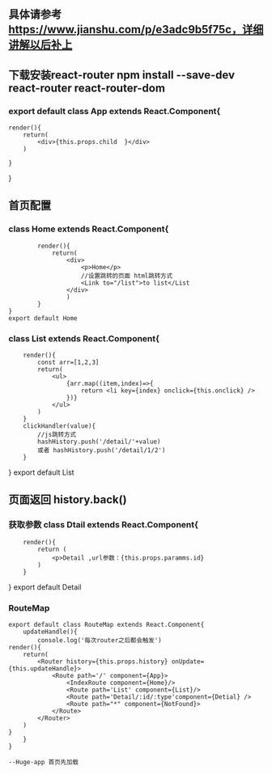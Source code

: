 ## 具体请参考 https://www.jianshu.com/p/e3adc9b5f75c，详细讲解以后补上 
## 下载安装react-router  npm install --save-dev react-router react-router-dom

### export default class App extends React.Component{
    render(){
        return(
            <div>{this.props.child  }</div>
        )
    
    }
}

## 首页配置
###  class Home extends React.Component{
            render(){
                return(
                    <div>
                        <p>Home</p>
                        //设置跳转的页面 html跳转方式
                        <Link to="/list">to list</List
                    </div>
                    )
            }
    }
    export default Home
    
    
### class List extends React.Component{
        render(){
            const arr=[1,2,3]
            return(
                <ul>
                    {arr.map((item,index)=>{
                        return <li key={index} onclick={this.onclick} />
                    })}
                </ul>
            )
        }
        clickHandler(value){
            //js跳转方式
            hashHistory.push('/detail/'+value)
            或者 hashHistory.push('/detail/1/2')
        }
}
export default List

## 页面返回   history.back()

### 获取参数 class Dtail extends React.Component{
        render(){
            return (
                <p>Detail ,url参数：{this.props.paramms.id}
            )
        }
}
export default Detail

### RouteMap
    export default class RouteMap extends React.Component{
        updateHandle(){
            console.log('每次router之后都会触发')
    render(){
        return(
            <Router history={this.props.history} onUpdate={this.updateHandle}>
                <Route path='/' component={App}>
                    <IndexRoute component={Home}/>
                    <Route path='List' component={List}/>
                    <Route path='Detail/:id/:type'component={Detial} />
                    <Route path="*" component={NotFound}>
                </Route>
            </Router>
        )
    }
        }
    }
    
    --Huge-app 首页先加载